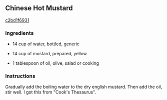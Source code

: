 ## Chinese Hot Mustard

[c2bd1f6931](http://www.food.com/recipe/chinese-hot-mustard-149962)

### Ingredients

 - 14 cup of water, bottled, generic

 - 14 cup of mustard, prepared, yellow

 - 1 tablespoon of oil, olive, salad or cooking

### Instructions

Gradually add the boiling water to the dry english mustard. Then add the oil, stir well. I got this from "Cook's Thesaurus".